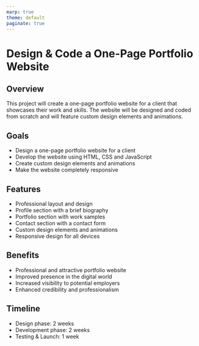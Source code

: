 ```yaml
---
marp: true
theme: default
paginate: true
---
```

# Design & Code a One-Page Portfolio Website 

## Overview 

This project will create a one-page portfolio website for a client that showcases their work and skills. The website will be designed and coded from scratch and will feature custom design elements and animations. 

## Goals 

- Design a one-page portfolio website for a client 
- Develop the website using HTML, CSS and JavaScript 
- Create custom design elements and animations 
- Make the website completely responsive 

## Features 

- Professional layout and design 
- Profile section with a brief biography 
- Portfolio section with work samples 
- Contact section with a contact form 
- Custom design elements and animations 
- Responsive design for all devices 

## Benefits 

- Professional and attractive portfolio website 
- Improved presence in the digital world 
- Increased visibility to potential employers 
- Enhanced credibility and professionalism 

## Timeline 

- Design phase: 2 weeks 
- Development phase: 2 weeks 
- Testing & Launch: 1 week
  